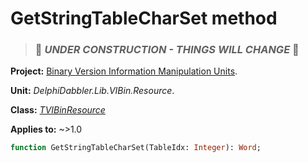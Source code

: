 # GetStringTableCharSet method

> ### 🚧 _UNDER CONSTRUCTION - THINGS WILL CHANGE_ 🚧

**Project:** [Binary Version Information Manipulation Units](../API.md).

**Unit:** _DelphiDabbler.Lib.VIBin.Resource_.

**Class:** _[TVIBinResource](./TVIBinResource.md)_

**Applies to:** ~>1.0

```pascal
function GetStringTableCharSet(TableIdx: Integer): Word;
```

